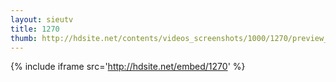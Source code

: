 ```yaml
---
layout: sieutv
title: 1270
thumb: http://hdsite.net/contents/videos_screenshots/1000/1270/preview_360p.mp4.jpg
---
```

{% include iframe src='http://hdsite.net/embed/1270' %}
 
